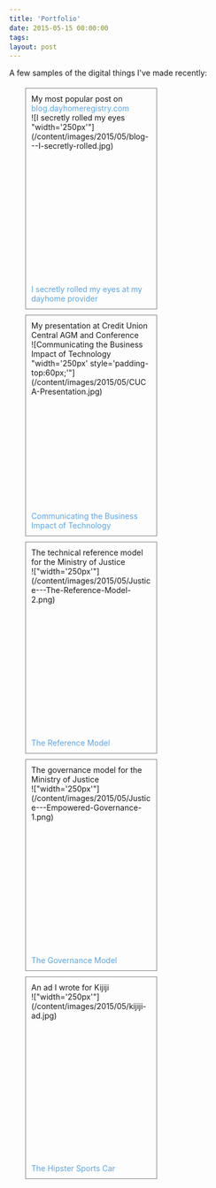 ```yaml
---
title: 'Portfolio'
date: 2015-05-15 00:00:00 
tags: 
layout: post
---
```

<style>
a{text-decoration:none;color:#5BA4E5;}
li{border:solid 1px gray;margin:5px;}
</style>
A few samples of the digital things I've made recently: 

<ul style="list-style-type:none;">
<li style="width:45%;float:left;padding:10px;">
My most popular post on
<a href="http://blog.dayhomeregistry.com/2015/04/i-secretly-rolled-my-eyes-at-my-dayhome-provider/">blog.dayhomeregistry.com</a>
<div style="min-height: 310px;">
![I secretly rolled my eyes "width='250px'"](/content/images/2015/05/blog---I-secretly-rolled.jpg)
</div>
<a href="http://blog.dayhomeregistry.com/2015/04/i-secretly-rolled-my-eyes-at-my-dayhome-provider/">I secretly rolled my eyes at my dayhome provider</a>
</li>
<li style="width:45%;float:left;;padding:10px;">
My presentation at Credit Union Central AGM and Conference
<div style="min-height: 310px;">
![Communicating the Business Impact of Technology "width='250px' style='padding-top:60px;'"](/content/images/2015/05/CUCA-Presentation.jpg)
</div>
<a href="https://dl.dropboxusercontent.com/u/76665191/portfolio/CUCA%20Presentation.pdf">Communicating the Business Impact of Technology</a>
</li>
<li style="width:45%;float:left;;padding:10px;">
The technical reference model for the Ministry of Justice
<div style="min-height: 310px;">
!["width='250px'"](/content/images/2015/05/Justice---The-Reference-Model-2.png)
</div>
<a target="_blank" href="https://dl.dropboxusercontent.com/u/76665191/portfolio/Justice%20-%20The%20Reference%20Model.docx">The Reference Model</a>
</li>
<li style="width:45%;float:left;;padding:10px;">
The governance model for the Ministry of Justice
<div style="min-height: 310px;">
!["width='250px'"](/content/images/2015/05/Justice---Empowered-Governance-1.png)
</div>
<a href="https://dl.dropboxusercontent.com/u/76665191/portfolio/Justice%20-%20Empowered%20Governance.docx">The Governance Model</a>
</li>
<li style="width:45%;float:left;;padding:10px;">
An ad I wrote for Kijiji
<div style="min-height: 310px;">
!["width='250px'"](/content/images/2015/05/kijiji-ad.jpg)
</div>
<a href="https://dl.dropboxusercontent.com/u/76665191/portfolio/kijiji%20ad.html">The Hipster Sports Car</a>
</li>

</ul>
